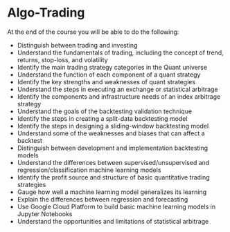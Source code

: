 # Algo-Trading

At the end of the course you will be able to do the following:

- Distinguish between trading and investing
- Understand the fundamentals of trading, including the concept of trend, returns, stop-loss, and volatility
- Identify the main trading strategy categories in the Quant universe
- Understand the function of each component of a quant strategy
- Identify the key strengths and weaknesses of quant strategies
- Understand the steps in executing an exchange or statistical arbitrage
- Identify the components and infrastructure needs of an index arbitrage strategy
- Understand the goals of the backtesting validation technique
- Identify the steps in creating a split-data backtesting model
- Identify the steps in designing a sliding-window backtesting model
- Understand some of the weaknesses and biases that can affect a backtest
- Distinguish between development and implementation backtesting models
- Understand the differences between supervised/unsupervised and regression/classification machine learning models
- Identify the profit source and structure of basic quantitative trading strategies
- Gauge how well a machine learning model generalizes its learning
- Explain the differences between regression and forecasting
- Use Google Cloud Platform to build basic machine learning models in Jupyter Notebooks
- Understand the opportunities and limitations of statistical arbitrage
